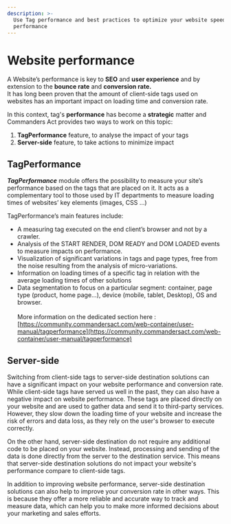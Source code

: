 ```yaml
---
description: >-
  Use Tag performance and best practices to optimize your website speed
  performance
---
```


# Website performance

A Website’s performance is key to **SEO** and **user experience** and by extension to the **bounce rate** and **conversion rate.**\
It has long been proven that the amount of client-side tags used on websites has an important impact on loading time and conversion rate.

In this context, tag's **performance** has become a **strategic** matter and Commanders Act provides two ways to work on this topic:

1. **TagPerformance** feature, to analyse the impact of your tags
2. **Server-side** feature, to take actions to minimize impact

## **TagPerformance**

_**TagPerformance**_ module offers the possibility to measure your site’s performance based on the tags that are placed on it. It acts as a complementary tool to those used by IT departments to measure loading times of websites’ key elements (images, CSS …)

TagPerformance’s main features include:

* A measuring tag executed on the end client’s browser and not by a crawler.
* Analysis of the START RENDER, DOM READY and DOM LOADED events to measure impacts on performance.
* Visualization of significant variations in tags and page types, free from the noise resulting from the analysis of micro-variations.
* Information on loading times of a specific tag in relation with the average loading times of other solutions
* Data segmentation to focus on a particular segment: container, page type (product, home page...), device (mobile, tablet, Desktop), OS and browser.\
  \
  More information on the dedicated section here : [https://community.commandersact.com/web-container/user-manual/tagperformance](https://community.commandersact.com/web-container/user-manual/tagperformance)

## Server-side

Switching from client-side tags to server-side destination solutions can have a significant impact on your website performance and conversion rate. While client-side tags have served us well in the past, they can also have a negative impact on website performance. These tags are placed directly on your website and are used to gather data and send it to third-party services. However, they slow down the loading time of your website and increase the risk of errors and data loss, as they rely on the user's browser to execute correctly.

On the other hand, server-side destination do not require any additional code to be placed on your website. Instead, processing and sending of the data is done directly from the server to the destination service. This means that server-side destination solutions do not impact your website's performance compare to client-side tags.

In addition to improving website performance, server-side destination solutions can also help to improve your conversion rate in other ways. This is because they offer a more reliable and accurate way to track and measure data, which can help you to make more informed decisions about your marketing and sales efforts.
